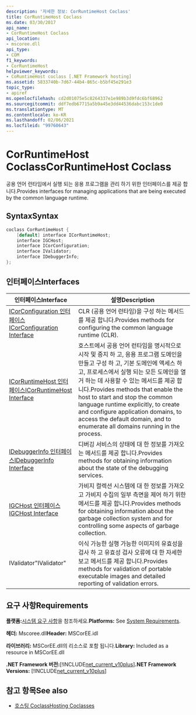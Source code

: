 ```yaml
---
description: '자세한 정보: CorRuntimeHost Coclass'
title: CorRuntimeHost Coclass
ms.date: 03/30/2017
api_name:
- CorRuntimeHost Coclass
api_location:
- mscoree.dll
api_type:
- COM
f1_keywords:
- CorRuntimeHost
helpviewer_keywords:
- CoRuntimeHost coclass [.NET Framework hosting]
ms.assetid: 5833740b-7d67-44b4-865c-b5bf45e291e3
topic_type:
- apiref
ms.openlocfilehash: cd2d01075e5c8264337e1e989b3d9fdc6bf68962
ms.sourcegitcommit: ddf7edb67715a5b9a45e3dd44536dabc153c1de0
ms.translationtype: MT
ms.contentlocale: ko-KR
ms.lasthandoff: 02/06/2021
ms.locfileid: "99760643"
---
```

# <a name="corruntimehost-coclass"></a><span data-ttu-id="15869-103">CorRuntimeHost Coclass</span><span class="sxs-lookup"><span data-stu-id="15869-103">CorRuntimeHost Coclass</span></span>

<span data-ttu-id="15869-104">공용 언어 런타임에서 실행 되는 응용 프로그램을 관리 하기 위한 인터페이스를 제공 합니다.</span><span class="sxs-lookup"><span data-stu-id="15869-104">Provides interfaces for managing applications that are being executed by the common language runtime.</span></span>  
  
## <a name="syntax"></a><span data-ttu-id="15869-105">Syntax</span><span class="sxs-lookup"><span data-stu-id="15869-105">Syntax</span></span>  
  
```cpp  
coclass CorRuntimeHost {  
    [default] interface ICorRuntimeHost;  
    interface IGCHost;  
    interface ICorConfiguration;  
    interface IValidator;  
    interface IDebuggerInfo;  
};  
```  
  
## <a name="interfaces"></a><span data-ttu-id="15869-106">인터페이스</span><span class="sxs-lookup"><span data-stu-id="15869-106">Interfaces</span></span>  
  
|<span data-ttu-id="15869-107">인터페이스</span><span class="sxs-lookup"><span data-stu-id="15869-107">Interface</span></span>|<span data-ttu-id="15869-108">설명</span><span class="sxs-lookup"><span data-stu-id="15869-108">Description</span></span>|  
|---------------|-----------------|  
|[<span data-ttu-id="15869-109">ICorConfiguration 인터페이스</span><span class="sxs-lookup"><span data-stu-id="15869-109">ICorConfiguration Interface</span></span>](icorconfiguration-interface.md)|<span data-ttu-id="15869-110">CLR (공용 언어 런타임)을 구성 하는 메서드를 제공 합니다.</span><span class="sxs-lookup"><span data-stu-id="15869-110">Provides methods for configuring the common language runtime (CLR).</span></span>|  
|[<span data-ttu-id="15869-111">ICorRuntimeHost 인터페이스</span><span class="sxs-lookup"><span data-stu-id="15869-111">ICorRuntimeHost Interface</span></span>](icorruntimehost-interface.md)|<span data-ttu-id="15869-112">호스트에서 공용 언어 런타임을 명시적으로 시작 및 중지 하 고, 응용 프로그램 도메인을 만들고 구성 하 고, 기본 도메인에 액세스 하 고, 프로세스에서 실행 되는 모든 도메인을 열거 하는 데 사용할 수 있는 메서드를 제공 합니다.</span><span class="sxs-lookup"><span data-stu-id="15869-112">Provides methods that enable the host to start and stop the common language runtime explicitly, to create and configure application domains, to access the default domain, and to enumerate all domains running in the process.</span></span>|  
|[<span data-ttu-id="15869-113">IDebuggerInfo 인터페이스</span><span class="sxs-lookup"><span data-stu-id="15869-113">IDebuggerInfo Interface</span></span>](idebuggerinfo-interface.md)|<span data-ttu-id="15869-114">디버깅 서비스의 상태에 대 한 정보를 가져오는 메서드를 제공 합니다.</span><span class="sxs-lookup"><span data-stu-id="15869-114">Provides methods for obtaining information about the state of the debugging services.</span></span>|  
|[<span data-ttu-id="15869-115">IGCHost 인터페이스</span><span class="sxs-lookup"><span data-stu-id="15869-115">IGCHost Interface</span></span>](igchost-interface.md)|<span data-ttu-id="15869-116">가비지 컬렉션 시스템에 대 한 정보를 가져오고 가비지 수집의 일부 측면을 제어 하기 위한 메서드를 제공 합니다.</span><span class="sxs-lookup"><span data-stu-id="15869-116">Provides methods for obtaining information about the garbage collection system and for controlling some aspects of garbage collection.</span></span>|  
|<span data-ttu-id="15869-117">IValidator</span><span class="sxs-lookup"><span data-stu-id="15869-117">"IValidator"</span></span>|<span data-ttu-id="15869-118">이식 가능한 실행 가능한 이미지의 유효성을 검사 하 고 유효성 검사 오류에 대 한 자세한 보고 메서드를 제공 합니다.</span><span class="sxs-lookup"><span data-stu-id="15869-118">Provides methods for validation of portable executable images and detailed reporting of validation errors.</span></span>|  
  
## <a name="requirements"></a><span data-ttu-id="15869-119">요구 사항</span><span class="sxs-lookup"><span data-stu-id="15869-119">Requirements</span></span>  

 <span data-ttu-id="15869-120">**플랫폼:**[시스템 요구 사항](../../get-started/system-requirements.md)을 참조하세요.</span><span class="sxs-lookup"><span data-stu-id="15869-120">**Platforms:** See [System Requirements](../../get-started/system-requirements.md).</span></span>  
  
 <span data-ttu-id="15869-121">**헤더:** Mscoree.dll</span><span class="sxs-lookup"><span data-stu-id="15869-121">**Header:** MSCorEE.idl</span></span>  
  
 <span data-ttu-id="15869-122">**라이브러리:** MSCorEE.dll의 리소스로 포함 됩니다.</span><span class="sxs-lookup"><span data-stu-id="15869-122">**Library:** Included as a resource in MSCorEE.dll</span></span>  
  
 <span data-ttu-id="15869-123">**.NET Framework 버전:**[!INCLUDE[net_current_v10plus](../../../../includes/net-current-v10plus-md.md)]</span><span class="sxs-lookup"><span data-stu-id="15869-123">**.NET Framework Versions:** [!INCLUDE[net_current_v10plus](../../../../includes/net-current-v10plus-md.md)]</span></span>  
  
## <a name="see-also"></a><span data-ttu-id="15869-124">참고 항목</span><span class="sxs-lookup"><span data-stu-id="15869-124">See also</span></span>

- [<span data-ttu-id="15869-125">호스팅 Coclass</span><span class="sxs-lookup"><span data-stu-id="15869-125">Hosting Coclasses</span></span>](hosting-coclasses.md)
